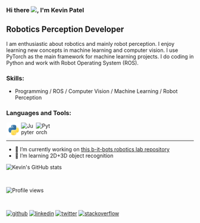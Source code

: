 ### Hi there <img src="https://raw.githubusercontent.com/MartinHeinz/MartinHeinz/master/wave.gif" width="30px">, I'm Kevin Patel 
## Robotics Perception Developer
<!-- ![Robot Vision Developer](https://pbs.twimg.com/profile_banners/3011151816/1542615891/1080x360) -->

I am enthusiastic about robotics and mainly robot perception. I enjoy learning new concepts in machine learning and computer vision. I use PyTorch as the main framework for machine learning projects. I do coding in Python and work with Robot Operating System (ROS).

### Skills: 
- Programming / ROS / Computer Vision / Machine Learning / Robot Perception

### Languages and Tools:

<img align="left" alt="Python" width="40px" src="https://raw.githubusercontent.com/github/explore/80688e429a7d4ef2fca1e82350fe8e3517d3494d/topics/python/python.png"/>
<img align="left" alt="Jupyter" width="40px" src="https://upload.wikimedia.org/wikipedia/commons/thumb/3/38/Jupyter_logo.svg/883px-Jupyter_logo.svg.png"/>
<img align="left" alt="Pytorch" width="40px" src="https://pytorch.org/assets/images/pytorch-logo.png"/>

<br />
<br />

---

- 🔭 I’m currently working on [this b-it-bots robotics lab repository](https://github.com/kvnptl/mas_industrial_robotics) 
- 🌱 I’m learning 2D+3D object recognition 

![Kevin's GitHub stats](https://github-readme-stats.vercel.app/api?username=kvnptl&show_icons=true&count_private=true&theme=radical)

<br />

![Profile views](https://gpvc.arturio.dev/kvnptl)  

<br />

[<img src='https://cdn.jsdelivr.net/npm/simple-icons@3.0.1/icons/github.svg' alt='github' height='40'>](https://github.com/kvnptl)  [<img src='https://cdn.jsdelivr.net/npm/simple-icons@3.0.1/icons/linkedin.svg' alt='linkedin' height='40'>](https://www.linkedin.com/in/kevin-patel-arc/)  [<img src='https://cdn.jsdelivr.net/npm/simple-icons@3.0.1/icons/twitter.svg' alt='twitter' height='40'>](https://twitter.com/GDPSN_kvn)  [<img src='https://cdn.jsdelivr.net/npm/simple-icons@3.0.1/icons/stackoverflow.svg' alt='stackoverflow' height='40'>](https://stackoverflow.com/users/6920365)

<!-- [![Kevin's wakatime stats](https://github-readme-stats.vercel.app/api/wakatime?username=kvnptl)](https://github.com/kvnptl/mas_industrial_robotics) -->
